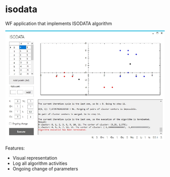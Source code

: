 # isodata
WF application that implements ISODATA algorithm

![MainForm](https://raw.githubusercontent.com/lion223/isodata/master/MainForm.jpg)

Features:
- Visual representation
- Log all algorithm activities
- Ongoing change of parameters